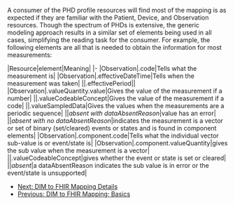 A consumer of the PHD profile resources will find most of the mapping is as expected if they are familiar with the Patient, Device, and Observation resources. Though the spectrum of PHDs is extensive, the generic modeling approach results in a similar set of elements being used in all cases, simplifying the reading task for the consumer. For example, the following elements are all that is needed to obtain the information for most measurements:


|Resource|element|Meaning|
|-
|Observation|.code|Tells what the measurement is|
|Observation|.effectiveDateTime|Tells when the measurement was taken|
||.effectivePeriod||
|Observation|.valueQuantity.value|Gives the value of the measurement if a number|
||.valueCodeableConcept|Gives the value of the measurement if a code|
||.valueSampledData|Gives the values when the measurements are a periodic sequence|
||*absent with dataAbsentReason*|value has an error|
||*absent with no dataAbsentReason*|indicates the measurement is a vector or set of binary (set/cleared) events or states and is found in component elements|
|Observation|.component.code|Tells what the individual vector sub-value is or event/state is|
|Observation|.component.valueQuantity|gives the sub value when the measurement is a vector|
||.valueCodeableConcept|gives whether the event or state is set or cleared|
||*absent*|a dataAbsentReason indicates the sub value is in error or the event/state is unsupported|

 - [Next: DIM to FHIR Mapping Details](DIMtoFHIRMappingDetails.html)
 - [Previous: DIM to FHIR Mapping; Basics](DIMtoFHIRMapping.html)
